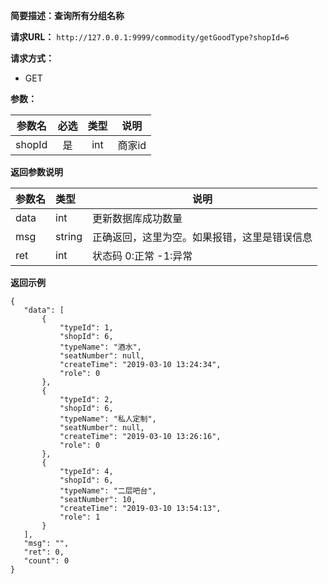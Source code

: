 **简要描述：查询所有分组名称** 

**请求URL：** 
` http://127.0.0.1:9999/commodity/getGoodType?shopId=6 `

**请求方式：**
- GET

**参数：** 

| 参数名 | 必选 | 类型 | 说明 |
| :----: | :----: | :----: |  :----: |
| shopId | 是 | int |商家id |


 **返回参数说明** 
 
|参数名|类型|说明|
|:-----  |:-----|----- |
|data| int|更新数据库成功数量|
|msg|string|正确返回，这里为空。如果报错，这里是错误信息|
|ret|int|状态码 0:正常  -1:异常|


 **返回示例**
 ``` 
{
    "data": [
        {
            "typeId": 1,
            "shopId": 6,
            "typeName": "酒水",
            "seatNumber": null,
            "createTime": "2019-03-10 13:24:34",
            "role": 0
        },
        {
            "typeId": 2,
            "shopId": 6,
            "typeName": "私人定制",
            "seatNumber": null,
            "createTime": "2019-03-10 13:26:16",
            "role": 0
        },
        {
            "typeId": 4,
            "shopId": 6,
            "typeName": "二层吧台",
            "seatNumber": 10,
            "createTime": "2019-03-10 13:54:13",
            "role": 1
        }
    ],
    "msg": "",
    "ret": 0,
    "count": 0
}
``` 